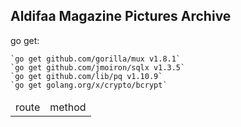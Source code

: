 ## Aldifaa Magazine Pictures Archive

go get: 

	`go get github.com/gorilla/mux v1.8.1`
    `go get github.com/jmoiron/sqlx v1.3.5`
	`go get github.com/lib/pq v1.10.9`
	`go get golang.org/x/crypto/bcrypt`


<table>
<thead>
<td>route</td>
<td>method</td>
</thead>
<tr>

</tr>
</table>
